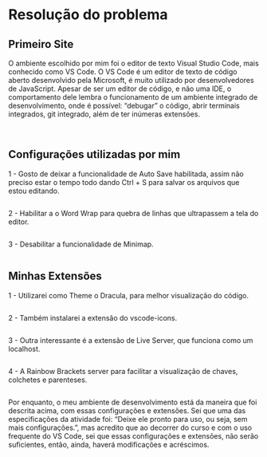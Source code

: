 # Resolução do problema

## Primeiro Site

O ambiente escolhido por mim foi o editor de texto Visual Studio Code, mais conhecido como VS Code. O VS Code é um editor de texto de código aberto desenvolvido pela Microsoft, é muito utilizado por desenvolvedores de JavaScript. Apesar de ser um editor de código, e não uma IDE, o comportamento dele lembra o funcionamento de um ambiente integrado de desenvolvimento, onde é possível: “debugar” o código, abrir terminais integrados, git integrado, além de ter inúmeras extensões.

<br>

## Configurações utilizadas por mim

1 - Gosto de deixar a funcionalidade de Auto Save habilitada, assim não preciso estar o tempo todo dando Ctrl + S para salvar os arquivos que estou editando.

<img src=''>

<br>

2 - Habilitar a o Word Wrap para quebra de linhas que ultrapassem a tela do editor.

<img src=''>

<br>

3 - Desabilitar a funcionalidade de Minimap.

<img src=''>

<br>

## Minhas Extensões

1 - Utilizarei como Theme o Dracula, para melhor visualização do código.

<img src=''>

<br>

2 - Também instalarei a extensão do vscode-icons.

<img src=''>

<br>

3 - Outra interessante é a extensão de Live Server, que funciona como um localhost.

<img src=''>

<br>

4 - A Rainbow Brackets server para facilitar a visualização de chaves, colchetes e parenteses.

<img src=''>

<br>

Por enquanto, o meu ambiente de desenvolvimento está da maneira que foi descrita acima, com essas configurações e extensões. Sei que uma das especificações da atividade foi: “Deixe ele pronto para uso, ou seja, sem mais configurações.”, mas acredito que ao decorrer do curso e com o uso frequente do VS Code, sei que essas configurações e extensões, não serão suficientes, então, ainda, haverá modificações e acréscimos.
